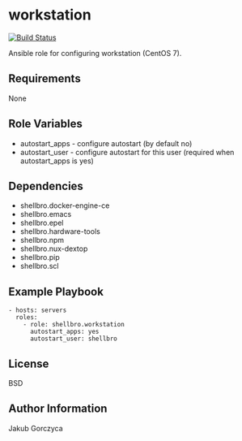 workstation
===========

[![Build Status](https://travis-ci.org/shellbro/ansible-role-workstation.svg?branch=master)](https://travis-ci.org/shellbro/ansible-role-workstation)

Ansible role for configuring workstation (CentOS 7).

Requirements
------------

None

Role Variables
--------------

* autostart_apps - configure autostart (by default no)
* autostart_user - configure autostart for this user (required when
autostart_apps is yes)

Dependencies
------------

* shellbro.docker-engine-ce
* shellbro.emacs
* shellbro.epel
* shellbro.hardware-tools
* shellbro.npm
* shellbro.nux-dextop
* shellbro.pip
* shellbro.scl

Example Playbook
----------------

    - hosts: servers
      roles:
        - role: shellbro.workstation
          autostart_apps: yes
          autostart_user: shellbro

License
-------

BSD

Author Information
------------------

Jakub Gorczyca
